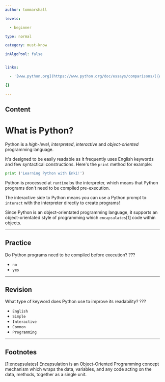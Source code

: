 ```yaml
---
author: tommarshall

levels:

  - beginner

type: normal

category: must-know

inAlgoPool: false


links:

  - '[www.python.org](https://www.python.org/doc/essays/comparisons/){website}'

{}

---
```

## Content
# What is Python?

Python is a *high-level*, *interpreted*, *interactive* and *object-oriented* programming language.

It's designed to be easily readable as it frequently uses English keywords and few syntactical constructions. Here's the `print` method for example:

```python
print ('Learning Python with Enki!')
```



Python is processed at `runtime` by the interpreter, which means that Python programs don't need to be compiled pre-execution.

The interactive side to Python means you can use a Python prompt to `interact` with the interpreter directly to create programs!

Since Python is an object-orientated programming language, it supports an object-orientated style of programming which `encapsulates`[1] code within objects.

---
## Practice

Do Python programs need to be compiled before execution? ???


* `no`
* `yes`

---
## Revision

What type of keyword does Python use to improve its readability? ???


* `English`
* `Simple`
* `Interactive`
* `Common`
* `Programming`

---
## Footnotes
[1:encapsulates]
Encapsulation is an Object-Oriented Programming concept mechanism which wraps the data, variables, and any code acting on the data, methods, together as a single unit.
